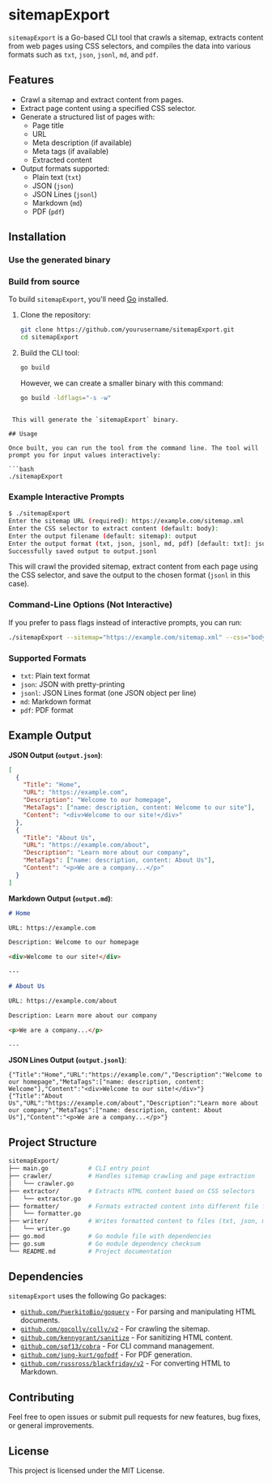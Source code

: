 # sitemapExport

`sitemapExport` is a Go-based CLI tool that crawls a sitemap, extracts content from web pages using CSS selectors, and compiles the data into various formats such as `txt`, `json`, `jsonl`, `md`, and `pdf`.

## Features

- Crawl a sitemap and extract content from pages.
- Extract page content using a specified CSS selector.
- Generate a structured list of pages with:
  - Page title
  - URL
  - Meta description (if available)
  - Meta tags (if available)
  - Extracted content
- Output formats supported:
  - Plain text (`txt`)
  - JSON (`json`)
  - JSON Lines (`jsonl`)
  - Markdown (`md`)
  - PDF (`pdf`)
  
## Installation

### Use the generated binary

### Build from source
To build `sitemapExport`, you'll need [Go](https://golang.org/doc/install) installed.

1. Clone the repository:
   ```bash
   git clone https://github.com/yourusername/sitemapExport.git
   cd sitemapExport
   ```

2. Build the CLI tool:
   ```bash
   go build
   ```
   However, we can create a smaller binary with this command:
   ```bash
   go build -ldflags="-s -w"
  ```

   This will generate the `sitemapExport` binary.

## Usage

Once built, you can run the tool from the command line. The tool will prompt you for input values interactively:

```bash
./sitemapExport
```

### Example Interactive Prompts

```bash
$ ./sitemapExport
Enter the sitemap URL (required): https://example.com/sitemap.xml
Enter the CSS selector to extract content (default: body):
Enter the output filename (default: sitemap): output
Enter the output format (txt, json, jsonl, md, pdf) [default: txt]: jsonl
Successfully saved output to output.jsonl
```

This will crawl the provided sitemap, extract content from each page using the CSS selector, and save the output to the chosen format (`jsonl` in this case).

### Command-Line Options (Not Interactive)
If you prefer to pass flags instead of interactive prompts, you can run:

```bash
./sitemapExport --sitemap="https://example.com/sitemap.xml" --css="body" --output="output" --format="txt"
```

### Supported Formats

- `txt`: Plain text format
- `json`: JSON with pretty-printing
- `jsonl`: JSON Lines format (one JSON object per line)
- `md`: Markdown format
- `pdf`: PDF format

## Example Output

**JSON Output (`output.json`)**:
```json
[
  {
    "Title": "Home",
    "URL": "https://example.com",
    "Description": "Welcome to our homepage",
    "MetaTags": ["name: description, content: Welcome to our site"],
    "Content": "<div>Welcome to our site!</div>"
  },
  {
    "Title": "About Us",
    "URL": "https://example.com/about",
    "Description": "Learn more about our company",
    "MetaTags": ["name: description, content: About Us"],
    "Content": "<p>We are a company...</p>"
  }
]
```

**Markdown Output (`output.md`)**:
```markdown
# Home

URL: https://example.com

Description: Welcome to our homepage

<div>Welcome to our site!</div>

---

# About Us

URL: https://example.com/about

Description: Learn more about our company

<p>We are a company...</p>

---
```

**JSON Lines Output (`output.jsonl`)**:
```jsonl
{"Title":"Home","URL":"https://example.com/","Description":"Welcome to our homepage","MetaTags":["name: description, content: Welcome"],"Content":"<div>Welcome to our site!</div>"}
{"Title":"About Us","URL":"https://example.com/about","Description":"Learn more about our company","MetaTags":["name: description, content: About Us"],"Content":"<p>We are a company...</p>"}
```

## Project Structure

```bash
sitemapExport/
├── main.go           # CLI entry point
├── crawler/          # Handles sitemap crawling and page extraction
│   └── crawler.go
├── extractor/        # Extracts HTML content based on CSS selectors
│   └── extractor.go
├── formatter/        # Formats extracted content into different file formats
│   └── formatter.go
├── writer/           # Writes formatted content to files (txt, json, md, pdf)
│   └── writer.go
├── go.mod            # Go module file with dependencies
├── go.sum            # Go module dependency checksum
└── README.md         # Project documentation
```

## Dependencies

`sitemapExport` uses the following Go packages:

- [`github.com/PuerkitoBio/goquery`](https://github.com/PuerkitoBio/goquery) - For parsing and manipulating HTML documents.
- [`github.com/gocolly/colly/v2`](https://github.com/gocolly/colly) - For crawling the sitemap.
- [`github.com/kennygrant/sanitize`](https://github.com/kennygrant/sanitize) - For sanitizing HTML content.
- [`github.com/spf13/cobra`](https://github.com/spf13/cobra) - For CLI command management.
- [`github.com/jung-kurt/gofpdf`](https://github.com/jung-kurt/gofpdf) - For PDF generation.
- [`github.com/russross/blackfriday/v2`](https://github.com/russross/blackfriday) - For converting HTML to Markdown.

## Contributing

Feel free to open issues or submit pull requests for new features, bug fixes, or general improvements.

## License

This project is licensed under the MIT License.
